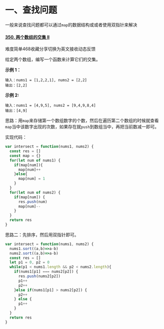 # 一、查找问题

一般来说查找问题都可以通过`map`的数据结构或或者使用双指针来解决

#### [350. 两个数组的交集 II](https://leetcode-cn.com/problems/intersection-of-two-arrays-ii/)

难度简单468收藏分享切换为英文接收动态反馈

给定两个数组，编写一个函数来计算它们的交集。

 

**示例 1：**

```
输入：nums1 = [1,2,2,1], nums2 = [2,2]
输出：[2,2]
```

**示例 2:**

```
输入：nums1 = [4,9,5], nums2 = [9,4,9,8,4]
输出：[4,9]
```

 思路：用`map`来存储第一个数组数字的个数，然后在遍历第二个数组的时候就查看`map`当中该数字出现的次数，如果存在就`push`到数组当中，再把当前数减一即可。

实现代码：

```js
var intersect = function(nums1, nums2) {
  const res = []
  const map = {}
  for(let num of nums1) {
    if(map[num]){
      map[num]++
    }else{
      map[num] = 1
    }
  }
  for(let num of nums2) {
    if(map[num]) {
      res.push(num)
      map[num]--
    }
  }
  return res
}
```

思路二：先排序，然后用双指针即可。

```js
var intersect = function(nums1, nums2) {
  nums1.sort((a,b)=>a-b)
  nums2.sort((a,b)=>a-b)
  const res = []
  let p1 = 0, p2 = 0
  while(p1 < nums1.length && p2 < nums2.length){
    if(nums1[p1] === nums2[p2]) {
      res.push(nums2[p2])
      p1++
      p2++
    }else if(nums1[p1] > nums2[p2]) {
      p2++
    } else {
      p1++
    }
  }
  return res
}
```





